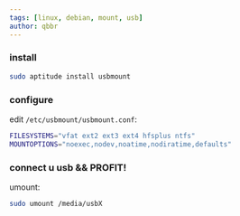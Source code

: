 ```yaml
---
tags: [linux, debian, mount, usb]
author: qbbr
---
```


### install

```bash
sudo aptitude install usbmount
```

### configure

edit `/etc/usbmount/usbmount.conf`:

```bash
FILESYSTEMS="vfat ext2 ext3 ext4 hfsplus ntfs"
MOUNTOPTIONS="noexec,nodev,noatime,nodiratime,defaults"
```

### connect u usb && PROFIT!

umount:

```bash
sudo umount /media/usbX
```
